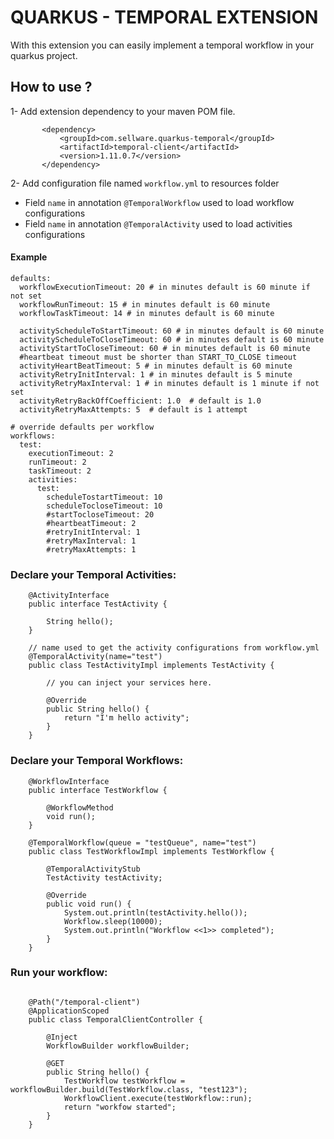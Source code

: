 # QUARKUS - TEMPORAL EXTENSION

With this extension you can easily implement a temporal workflow in your quarkus project.

## How to use ?

1- Add extension dependency to your maven POM file.
 ```aidl
        <dependency>
            <groupId>com.sellware.quarkus-temporal</groupId>
            <artifactId>temporal-client</artifactId>
            <version>1.11.0.7</version>
        </dependency>
```

2- Add configuration file named `workflow.yml` to resources folder
* Field `name` in annotation `@TemporalWorkflow` used to load workflow configurations 
* Field `name` in annotation `@TemporalActivity` used to load activities configurations

#### Example
```aidl
defaults:
  workflowExecutionTimeout: 20 # in minutes default is 60 minute if not set
  workflowRunTimeout: 15 # in minutes default is 60 minute
  workflowTaskTimeout: 14 # in minutes default is 60 minute

  activityScheduleToStartTimeout: 60 # in minutes default is 60 minute
  activityScheduleToCloseTimeout: 60 # in minutes default is 60 minute
  activityStartToCloseTimeout: 60 # in minutes default is 60 minute
  #heartbeat timeout must be shorter than START_TO_CLOSE timeout
  activityHeartBeatTimeout: 5 # in minutes default is 60 minute
  activityRetryInitInterval: 1 # in minutes default is 5 minute
  activityRetryMaxInterval: 1 # in minutes default is 1 minute if not set
  activityRetryBackOffCoefficient: 1.0  # default is 1.0
  activityRetryMaxAttempts: 5  # default is 1 attempt

# override defaults per workflow
workflows:
  test:
    executionTimeout: 2
    runTimeout: 2
    taskTimeout: 2
    activities:
      test:
        scheduleTostartTimeout: 10
        scheduleTocloseTimeout: 10
        #startTocloseTimeout: 20
        #heartbeatTimeout: 2
        #retryInitInterval: 1
        #retryMaxInterval: 1
        #retryMaxAttempts: 1
```

### Declare your Temporal Activities:

```aidl
    @ActivityInterface
    public interface TestActivity {
    
        String hello();
    }
```

```aidl
    // name used to get the activity configurations from workflow.yml
    @TemporalActivity(name="test")
    public class TestActivityImpl implements TestActivity {
    
        // you can inject your services here.
 
        @Override
        public String hello() {
            return "I'm hello activity";
        }
    }
```

### Declare your Temporal Workflows:
```aidl
    @WorkflowInterface
    public interface TestWorkflow {
    
        @WorkflowMethod
        void run();
    }
```

```aidl
    @TemporalWorkflow(queue = "testQueue", name="test")
    public class TestWorkflowImpl implements TestWorkflow {
    
        @TemporalActivityStub
        TestActivity testActivity;
    
        @Override
        public void run() {
            System.out.println(testActivity.hello());
            Workflow.sleep(10000);
            System.out.println("Workflow <<1>> completed");
        }
    }
```

### Run your workflow:

```aidl

    @Path("/temporal-client")
    @ApplicationScoped
    public class TemporalClientController {
    
        @Inject
        WorkflowBuilder workflowBuilder;
    
        @GET
        public String hello() {
            TestWorkflow testWorkflow = workflowBuilder.build(TestWorkflow.class, "test123");
            WorkflowClient.execute(testWorkflow::run);
            return "workfow started";
        }
    }

```

